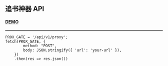 ## 追书神器 API
#### [DEMO](https://hechenggang.github.io/ZhuiShuShenQi/demo/)
---
```
PROX_GATE = '/api/v1/proxy';
fetch(PROX_GATE, {
		method: "POST",
		body: JSON.stringify({ 'url': 'your-url' }),
    })
    .then(res => res.json())
```